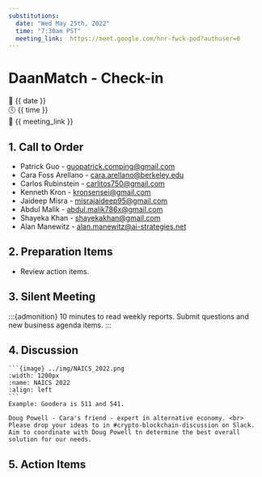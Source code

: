 ```yaml
---
substitutions:
  date: "Wed May 25th, 2022"
  time: "7:30am PST"
  meeting_link:  https://meet.google.com/hnr-fwck-pod?authuser=0
---
```


# DaanMatch - Check-in

📅 {{ date }} <br>
🕔 {{ time }} <br>
🔗 {{ meeting_link }} <br>

## 1. Call to Order

- Patrick Guo - guopatrick.comping@gmail.com
- Cara Foss Arellano - cara.arellano@berkeley.edu
- Carlos Rubinstein - carlitos750@gmail.com
- Kenneth Kron - kronsensei@gmail.com
- Jaideep Misra - misrajaideep95@gmail.com
- Abdul Malik - abdul.malik786x@gmail.com
- Shayeka Khan - shayekakhan@gmail.com
- Alan Manewitz - alan.manewitz@ai-strategies.net

## 2. Preparation Items

- Review action items.

## 3. Silent Meeting

:::{admonition} 10 minutes to read weekly reports.
Submit questions and new business agenda items.
:::

## 4. Discussion

````{dropdown} [NAICS](https://www.census.gov/naics/)
```{image} ../img/NAICS_2022.png
:width: 1200px
:name: NAICS 2022
:align: left
```
Example: Goodera is 511 and 541.
````

````{dropdown} Crypto-blockchain
Doug Powell - Cara's friend - expert in alternative economy. <br>
Please drop your ideas to in #crypto-blockchain-discussion on Slack. Aim to coordinate with Doug Powell tn determine the best overall solution for our needs.
````

## 5. Action Items
